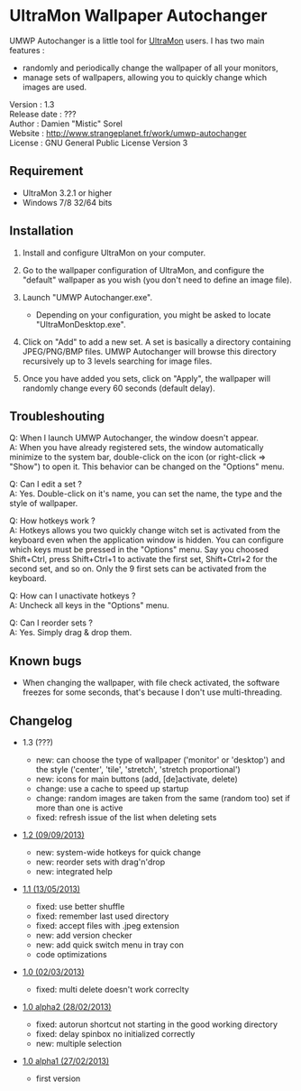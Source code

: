 UltraMon Wallpaper Autochanger
================

UMWP Autochanger is a little tool for [UltraMon](http://www.realtimesoft.com/ultramon/) users. I has two main features :
* randomly and periodically change the wallpaper of all your monitors,
* manage sets of wallpapers, allowing you to quickly change which images are used.

Version       : 1.3  
Release date  : ???  
Author        : Damien "Mistic" Sorel  
Website       : http://www.strangeplanet.fr/work/umwp-autochanger  
License       : GNU General Public License Version 3  


## Requirement
* UltraMon 3.2.1 or higher
* Windows 7/8 32/64 bits

## Installation
1. Install and configure UltraMon on your computer.

2. Go to the wallpaper configuration of UltraMon, and configure the "default" wallpaper as you wish (you don't need to define an image file).

3. Launch "UMWP Autochanger.exe".
    * Depending on your configuration, you might be asked to locate  "UltraMonDesktop.exe".

4. Click on "Add" to add a new set. A set is basically a directory containing  JPEG/PNG/BMP files. UMWP Autochanger will browse this directory recursively up to 3 levels searching for image files.

5. Once you have added you sets, click on "Apply", the wallpaper will randomly change every 60 seconds (default delay).


## Troubleshouting
Q: When I launch UMWP Autochanger, the window doesn't appear.  
A: When you have already registered sets, the window automatically minimize to the system bar, double-click on the icon (or right-click => "Show") to open it. This behavior can be changed on the "Options" menu.

Q: Can I edit a set ?  
A: Yes. Double-click on it's name, you can set the name, the type and the style of wallpaper.

Q: How hotkeys work ?  
A: Hotkeys allows you two quickly change witch set is activated from the keyboard even when the application window is hidden. You can configure which keys must be pressed in the "Options" menu. Say you choosed Shift+Ctrl, press Shift+Ctrl+1 to activate the first set, Shift+Ctrl+2 for the second set, and so on. Only the 9 first sets can be activated from the keyboard.

Q: How can I unactivate hotkeys ?  
A: Uncheck all keys in the "Options" menu.

Q: Can I reorder sets ?  
A: Yes. Simply drag & drop them.


## Known bugs
* When changing the wallpaper, with file check activated, the software freezes for some seconds, that's because I don't use multi-threading.


## Changelog
* 1.3 (???)
    * new: can choose the type of wallpaper ('monitor' or 'desktop') and the style ('center', 'tile', 'stretch', 'stretch proportional')
    * new: icons for main buttons (add, [de]activate, delete)
    * change: use a cache to speed up startup
    * change: random images are taken from the same (random too) set if more than one is active
    * fixed: refresh issue of the list when deleting sets

* [1.2 (09/09/2013)](http://www.strangeplanet.fr/work/umwp-autochanger/download.php?ver=1.2)
    * new: system-wide hotkeys for quick change
    * new: reorder sets with drag'n'drop
    * new: integrated help

* [1.1 (13/05/2013)](http://www.strangeplanet.fr/work/umwp-autochanger/download.php?ver=1.1)
    * fixed: use better shuffle
    * fixed: remember last used directory
    * fixed: accept files with .jpeg extension
    * new: add version checker
    * new: add quick switch menu in tray con
    * code optimizations

* [1.0 (02/03/2013)](http://www.strangeplanet.fr/work/umwp-autochanger/download.php?ver=1.0)
    * fixed: multi delete doesn't work correclty

* [1.0 alpha2 (28/02/2013)](http://www.strangeplanet.fr/work/umwp-autochanger/download.php?ver=1.0a2)
    * fixed: autorun shortcut not starting in the good working directory
    * fixed: delay spinbox no initialized correctly
    * new: multiple selection

* [1.0 alpha1 (27/02/2013)](http://www.strangeplanet.fr/work/umwp-autochanger/download.php?ver=1.0a1)
    * first version

